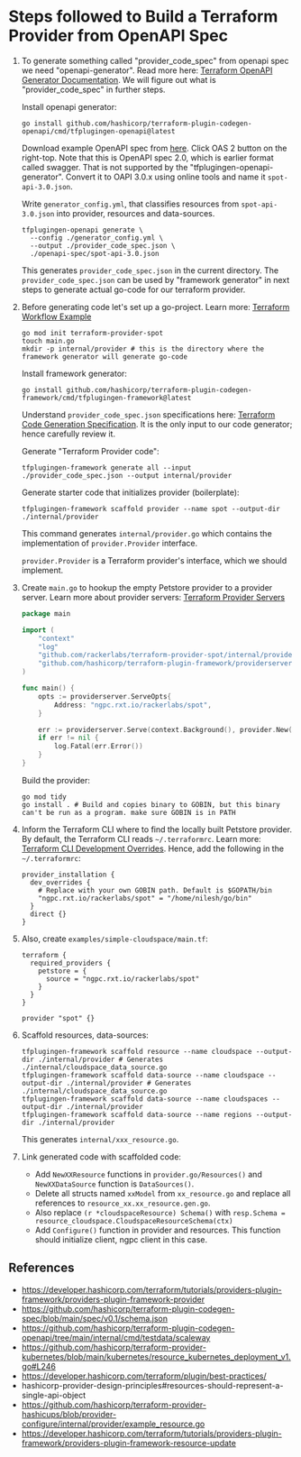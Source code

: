 # Steps followed to Build a Terraform Provider from OpenAPI Spec

1. To generate something called "provider_code_spec" from openapi spec we need "openapi-generator". Read more here: [Terraform OpenAPI Generator Documentation](https://developer.hashicorp.com/terraform/plugin/code-generation/openapi-generator). We will figure out what is "provider_code_spec" in further steps.

    Install openapi generator:
    ```
    go install github.com/hashicorp/terraform-plugin-codegen-openapi/cmd/tfplugingen-openapi@latest
    ```

    Download example OpenAPI spec from [here](https://spot.rackspace.com/docs/rxt_spot_api). Click OAS 2 button on the right-top. Note that this is OpenAPI spec 2.0, which is earlier format called swagger. That is not supported by the "tfplugingen-openapi-generator". Convert it to OAPI 3.0.x using online tools and name it `spot-api-3.0.json`.

    Write `generator_config.yml`, that classifies resources from `spot-api-3.0.json` into provider, resources and data-sources.

    ```
    tfplugingen-openapi generate \
      --config ./generator_config.yml \
      --output ./provider_code_spec.json \
      ./openapi-spec/spot-api-3.0.json
    ```
    This generates `provider_code_spec.json` in the current directory. The `provider_code_spec.json` can be used by "framework generator" in next steps to generate actual go-code for our terraform provider.

2. Before generating code let's set up a go-project. Learn more: [Terraform Workflow Example](https://developer.hashicorp.com/terraform/plugin/code-generation/workflow-example)

    ```
    go mod init terraform-provider-spot
    touch main.go
    mkdir -p internal/provider # this is the directory where the framework generator will generate go-code
    ```

    Install framework generator:
    ```
    go install github.com/hashicorp/terraform-plugin-codegen-framework/cmd/tfplugingen-framework@latest
    ```

    Understand `provider_code_spec.json` specifications here: [Terraform Code Generation Specification](https://developer.hashicorp.com/terraform/plugin/code-generation/specification). It is the only input to our code generator; hence carefully review it.

    Generate "Terraform Provider code":
    ```
    tfplugingen-framework generate all --input ./provider_code_spec.json --output internal/provider
    ```

    Generate starter code that initializes provider (boilerplate):
    ```
    tfplugingen-framework scaffold provider --name spot --output-dir ./internal/provider
    ```
    This command generates `internal/provider.go` which contains the implementation of `provider.Provider` interface.

    `provider.Provider` is a Terraform provider's interface, which we should implement.

3. Create `main.go` to hookup the empty Petstore provider to a provider server. Learn more about provider servers: [Terraform Provider Servers](https://developer.hashicorp.com/terraform/plugin/framework/provider-servers)

    ```go
    package main

    import (
        "context"
        "log"
        "github.com/rackerlabs/terraform-provider-spot/internal/provider"
        "github.com/hashicorp/terraform-plugin-framework/providerserver"
    )

    func main() {
        opts := providerserver.ServeOpts{
            Address: "ngpc.rxt.io/rackerlabs/spot",
        }

        err := providerserver.Serve(context.Background(), provider.New(), opts)
        if err != nil {
            log.Fatal(err.Error())
        }
    }
    ```

    Build the provider:
    ```
    go mod tidy
    go install . # Build and copies binary to GOBIN, but this binary can't be run as a program. make sure GOBIN is in PATH
    ```

4. Inform the Terraform CLI where to find the locally built Petstore provider. By default, the Terraform CLI reads `~/.terraformrc`. Learn more: [Terraform CLI Development Overrides](https://developer.hashicorp.com/terraform/plugin/debugging#terraform-cli-development-overrides). Hence, add the following in the `~/.terraformrc`:

    ```hcl
    provider_installation {
      dev_overrides {
        # Replace with your own GOBIN path. Default is $GOPATH/bin
        "ngpc.rxt.io/rackerlabs/spot" = "/home/nilesh/go/bin"
      }
      direct {}
    }
    ```

5. Also, create `examples/simple-cloudspace/main.tf`:

    ```hcl
    terraform {
      required_providers {
        petstore = {
          source = "ngpc.rxt.io/rackerlabs/spot"
        }
      }
    }

    provider "spot" {}
    ```

6. Scaffold resources, data-sources:

    ```
    tfplugingen-framework scaffold resource --name cloudspace --output-dir ./internal/provider # Generates ./internal/cloudspace_data_source.go
    tfplugingen-framework scaffold data-source --name cloudspace --output-dir ./internal/provider # Generates ./internal/cloudspace_data_source.go
    tfplugingen-framework scaffold data-source --name cloudspaces --output-dir ./internal/provider
    tfplugingen-framework scaffold data-source --name regions --output-dir ./internal/provider
    ```

    This generates `internal/xxx_resource.go`.

7. Link generated code with scaffolded code:

    - Add `NewXXResource` functions in `provider.go/Resources()` and `NewXXDataSource` function is `DataSources()`.
    - Delete all structs named `xxModel` from `xx_resource.go` and replace all references to `resource_xx.xx_resource.gen.go`.
    - Also replace `(r *cloudspaceResource) Schema()` with `resp.Schema = resource_cloudspace.CloudspaceResourceSchema(ctx)`
    - Add `Configure()` function in provider and resources. This function should initialize client, ngpc client in this case.


References
-------------

- https://developer.hashicorp.com/terraform/tutorials/providers-plugin-framework/providers-plugin-framework-provider
- https://github.com/hashicorp/terraform-plugin-codegen-spec/blob/main/spec/v0.1/schema.json
- https://github.com/hashicorp/terraform-plugin-codegen-openapi/tree/main/internal/cmd/testdata/scaleway
- https://github.com/hashicorp/terraform-provider-kubernetes/blob/main/kubernetes/resource_kubernetes_deployment_v1.go#L246
- https://developer.hashicorp.com/terraform/plugin/best-practices/
- hashicorp-provider-design-principles#resources-should-represent-a-single-api-object
- https://github.com/hashicorp/terraform-provider-hashicups/blob/provider-configure/internal/provider/example_resource.go
- https://developer.hashicorp.com/terraform/tutorials/providers-plugin-framework/providers-plugin-framework-resource-update
